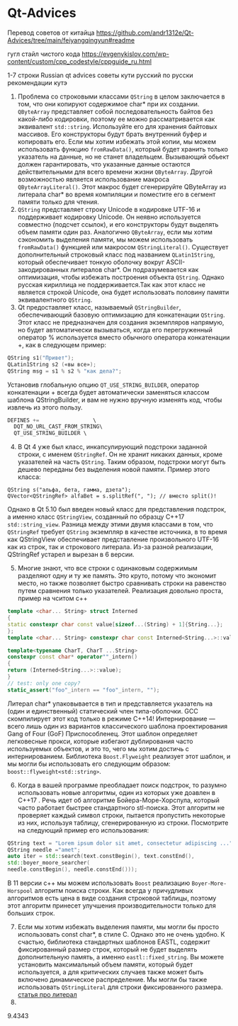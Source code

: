 # Qt-Advices

Перевод советов от китайца
https://github.com/andr1312e/Qt-Advices/tree/main/feiyangqingyun#readme

гугл стайл чистого кода
https://evgenykislov.com/wp-content/custom/cpp_codestyle/cppguide_ru.html

1-7 строки
Russian qt advices советы кути русский по русски рекомендации кутэ

1. Проблема со строковыми классами ```QString``` в целом заключается в том, что они копируют содержимое  char* при их создании. ```QByteArray``` представляет собой последовательность байтов без какой-либо кодировки, поэтому ее можно
рассматривается как эквивалент ```std::string```. Используйте его для хранения байтовых массивов. Его конструкторы будут брать внутренний буфер и копировать его. Если мы хотим избежать этой копии, мы можем использовать функцию ```fromRawData()```,
который будет хранить только указатель на данные, но не станет владельцем.
Вызывающий обьект должен гарантировать, что указанные данные остаются действительными для всего времени жизни ```QByteArray```. Другой возможностью является использование макроса ```QByteArrayLiteral()```. Этот макрос будет
сгенерируйте QByteArray из литерала char* во время компиляции и поместите его в сегмент памяти только для чтения.
2. ```QString``` представляет строку Unicode в кодировке UTF-16 и поддерживает кодировку Unicode. Он неявно используется совместно (подсчет ссылок), и его конструкторы будут выделять
объем памяти один раз. Аналогично ```QByteArray```, если мы хотим сэкономить выделения памяти, мы можем использовать  ```fromRawData()``` функцией или макросом ```QStringLiteral()```.
Существует дополнительный строковый класс под названием ```QLatin1String```, который обеспечивает тонкую оболочку вокруг ASCII-закодированных литералов char*. Он подразумевается как
оптимизация, чтобы избежать построения объекта ```QString```. Однако русская кириллица не поддерживается.Так как этот класс не является строкой Unicode, она будет использовать половину памяти эквивалентного
```QString```.
3.  Qt предоставляет  класс, называемый ```QStringBuilder```, обеспечивающий базовую оптимизацию  для конкатенации ```QString```. Этот класс не предназначен для создания экземпляров
напрямую, но будет автоматически вызываться, когда его перегруженный оператор % используется вместо обычного оператора конкатенации +, как в следующем
пример:

```cpp
QString s1("Привет");
QLatin1String s2 («вы все»);
QString msg = s1 % s2 % "как дела?";
```
Установив глобальную опцию ```QT_USE_STRING_BUILDER```, оператор конкатенации + всегда будет автоматически заменяться классом шаблона QStringBuilder, и вам не нужно вручную изменять код, чтобы извлечь из этого пользу.

```cpp
DEFINES +=                 \
  DQT_NO_URL_CAST_FROM_STRING\
  QT_USE_STRING_BUILDER \
```

4. В Qt 4 уже был класс, инкапсулирующий подстроки заданной строки, с именем ```QStringRef```. Он не хранит никаких данных, кроме указателей на часть ```QString```. Таким образом, подстроки могут быть дешево переданы без выделения новой памяти. Пример этого класса:
```
QString s("альфа, бета, гамма, дзета");
QVector<QStringRef> alfaBet = s.splitRef(", "); // вместо split()!
```
Однако в Qt 5.10 был введен новый класс для представления подстрок, а именно класс ```QStringView```, созданный по образцу C++17 ```std::string_view```. Разница между этими двумя классами в том, что ```QStringRef``` требует ```QString```
экземпляр в качестве источника, в то время как QStringView обеспечивает представление произвольного UTF-16 как из строк, так и строкового литерала. Из-за разной реализации, QStringRef устарел и вырезан в 6 версии. 

5. Многие знают, что все строки с одинаковым содержимым разделяют одну и ту же память. Это круто, потому что экономит место, но также позволяет быстро сравнивать строки на равенство путем сравнения только указателей. Реализация довольно проста, пример на чситом с++
```cpp
template <char... String> struct Interned
{
static constexpr char const value[sizeof...(String) + 1]{String...};
};
template <char... String> constexpr char const Interned<String...>::value[];

template<typename CharT, CharT ...String>
constexpr const char* operator""_intern()
{
return (Interned<String...>::value);
}
// test: only one copy?
static_assert("foo"_intern == "foo"_intern, ""); 
```
Литерал char* упаковывается в тип и представляется указатель на (один и единственный) статический член типа-оболочки. GCC скомпилирует этот код только в режиме C++14! Интернирование — всего лишь один из вариантов классического шаблона проектирования Gang of Four (GoF) Приспособленец. Этот шаблон определяет легковесные прокси, которые избегают дублирования часто используемых объектов, и это то, чего мы хотим достичь с интернированием. Библиотека ```Boost.Flyweight``` реализует этот шаблон, и мы могли бы использовать его  следующим образом: ```boost::flyweight<std::string>```.

6. Когда в вашей программе преобладает поиск подстрок, то разумно использовать новые алгоритмы, один из которых уже доавлен в C++17 . Речь идет об алгоритме Бойера-Море-Хорспула, который часто работает быстрее стандартного stl-поиска. Этот алгоритм не проверяет каждый символ строки, пытается пропустить некоторые из них, используя таблицу, сгенерированную из строки. Посмотрите на следующий пример его использования: 
```cpp
QString text = "Lorem ipsum dolor sit amet, consectetur adipiscing ...";
QString needle ="amet";
auto iter = std::search(text.constBegin(), text.constEnd(),
std::boyer_moore_searcher(
needle.constBegin(), needle.constEnd()));
```
В 11 версии с++ мы можем использовать ```Boost``` реализацию ```Boyer-More-Horspool``` алгоритм поиска строки. Как всегда у причудливых алгоритмов есть цена в виде создания строковой таблицы, поэтому этот алгоритм принесет улучшения производительности только для больших строк. 

7. Если мы хотим избежать выделения памяти, мы могли бы просто использовать const char*,  в стиле C. Однако это не очень удобно. К счастью, библиотека стандартных шаблонов EASTL, содержит фиксированный размер строк, который не будет выделять дополнительную память, а именно ```eastl::fixed_string```. Вы можете установить максимальный объем памяти, который будет используется, а для критических случаев также может быть включено динамическое распределение. Мы могли бы также использовать ```QStringLiteral``` для строки фиксированного размера. [статья про литерал](https://www.pvsm.ru/c-3/8497)
8. 
9.4343


